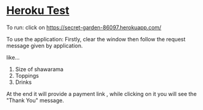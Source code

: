 # <a href="https://github.com/Gurpinder612/HirokoTest" target="_blank">Heroku Test</a>

To run:  click on https://secret-garden-86097.herokuapp.com/



To use the application:
Firstly, clear the window then follow the request message given by application.

   like...
   1. Size of shawarama
   2. Toppings
   3. Drinks


At the end it will provide a payment link , while clicking on it you will see the "Thank You" message.


   
   



